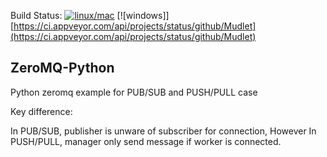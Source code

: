 Build Status: [![linux/mac](https://travis-ci.org/quiltdata/quilt-compiler.svg?branch=master)](https://travis-ci.org/quiltdata/quilt-compiler) [![windows]][https://ci.appveyor.com/api/projects/status/github/Mudlet](https://ci.appveyor.com/api/projects/status/github/Mudlet) 


## ZeroMQ-Python

Python zeromq example for PUB/SUB and PUSH/PULL case

Key difference:

In PUB/SUB, publisher is unware of subscriber for connection,
However In PUSH/PULL, manager only send message if worker is connected.
